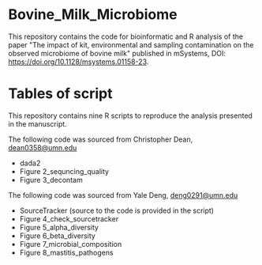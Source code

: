 # Bovine_Milk_Microbiome
This repository contains the code for bioinformatic and R analysis of the paper "The impact of kit, environmental and sampling contamination on the observed microbiome of bovine milk" published in mSystems, DOI: https://doi.org/10.1128/msystems.01158-23.

# Tables of script
This repository contains nine R scripts to reproduce the analysis presented in the manuscript.

The following code was sourced from Christopher Dean, <dean0358@umn.edu>
- dada2
- Figure 2_sequncing_quality
- Figure 3_decontam


The following code was sourced from Yale Deng, <deng0291@umn.edu>
- SourceTracker (source to the code is provided in the script)
- Figure 4_check_sourcetracker
- Figure 5_alpha_diversity
- Figure 6_beta_diversity
- Figure 7_microbial_composition
- Figure 8_mastitis_pathogens
